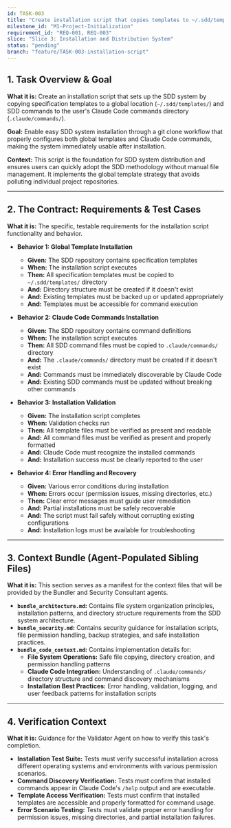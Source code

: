 ```yaml
---
id: TASK-003
title: "Create installation script that copies templates to ~/.sdd/templates/ and commands to .claude/commands/"
milestone_id: "M1-Project-Initialization"
requirement_id: "REQ-001, REQ-003"
slice: "Slice 3: Installation and Distribution System"
status: "pending"
branch: "feature/TASK-003-installation-script"
---
```


## 1. Task Overview & Goal

**What it is:** Create an installation script that sets up the SDD system by copying specification templates to a global location (`~/.sdd/templates/`) and SDD commands to the user's Claude Code commands directory (`.claude/commands/`).

**Goal:** Enable easy SDD system installation through a git clone workflow that properly configures both global templates and Claude Code commands, making the system immediately usable after installation.

**Context:** This script is the foundation for SDD system distribution and ensures users can quickly adopt the SDD methodology without manual file management. It implements the global template strategy that avoids polluting individual project repositories.

---

## 2. The Contract: Requirements & Test Cases

**What it is:** The specific, testable requirements for the installation script functionality and behavior.

* **Behavior 1: Global Template Installation**
  * **Given:** The SDD repository contains specification templates
  * **When:** The installation script executes
  * **Then:** All specification templates must be copied to `~/.sdd/templates/` directory
  * **And:** Directory structure must be created if it doesn't exist
  * **And:** Existing templates must be backed up or updated appropriately
  * **And:** Templates must be accessible for command execution

* **Behavior 2: Claude Code Commands Installation**
  * **Given:** The SDD repository contains command definitions
  * **When:** The installation script executes
  * **Then:** All SDD command files must be copied to `.claude/commands/` directory
  * **And:** The `.claude/commands/` directory must be created if it doesn't exist
  * **And:** Commands must be immediately discoverable by Claude Code
  * **And:** Existing SDD commands must be updated without breaking other commands

* **Behavior 3: Installation Validation**
  * **Given:** The installation script completes
  * **When:** Validation checks run
  * **Then:** All template files must be verified as present and readable
  * **And:** All command files must be verified as present and properly formatted
  * **And:** Claude Code must recognize the installed commands
  * **And:** Installation success must be clearly reported to the user

* **Behavior 4: Error Handling and Recovery**
  * **Given:** Various error conditions during installation
  * **When:** Errors occur (permission issues, missing directories, etc.)
  * **Then:** Clear error messages must guide user remediation
  * **And:** Partial installations must be safely recoverable
  * **And:** The script must fail safely without corrupting existing configurations
  * **And:** Installation logs must be available for troubleshooting

---

## 3. Context Bundle (Agent-Populated Sibling Files)

**What it is:** This section serves as a manifest for the context files that will be provided by the Bundler and Security Consultant agents.

* **`bundle_architecture.md`:** Contains file system organization principles, installation patterns, and directory structure requirements from the SDD system architecture.
* **`bundle_security.md`:** Contains security guidance for installation scripts, file permission handling, backup strategies, and safe installation practices.
* **`bundle_code_context.md`:** Contains implementation details for:
  * **File System Operations:** Safe file copying, directory creation, and permission handling patterns
  * **Claude Code Integration:** Understanding of `.claude/commands/` directory structure and command discovery mechanisms
  * **Installation Best Practices:** Error handling, validation, logging, and user feedback patterns for installation scripts

---

## 4. Verification Context

**What it is:** Guidance for the Validator Agent on how to verify this task's completion.

* **Installation Test Suite:** Tests must verify successful installation across different operating systems and environments with various permission scenarios.
* **Command Discovery Verification:** Tests must confirm that installed commands appear in Claude Code's `/help` output and are executable.
* **Template Access Verification:** Tests must confirm that installed templates are accessible and properly formatted for command usage.
* **Error Scenario Testing:** Tests must validate proper error handling for permission issues, missing directories, and partial installation failures.